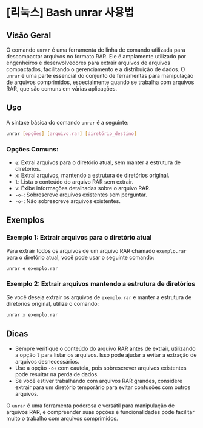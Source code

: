 # [리눅스] Bash unrar 사용법

## Visão Geral
O comando `unrar` é uma ferramenta de linha de comando utilizada para descompactar arquivos no formato RAR. Ele é amplamente utilizado por engenheiros e desenvolvedores para extrair arquivos de arquivos compactados, facilitando o gerenciamento e a distribuição de dados. O `unrar` é uma parte essencial do conjunto de ferramentas para manipulação de arquivos comprimidos, especialmente quando se trabalha com arquivos RAR, que são comuns em várias aplicações.

## Uso
A sintaxe básica do comando `unrar` é a seguinte:

```bash
unrar [opções] [arquivo.rar] [diretório_destino]
```

### Opções Comuns:
- `e`: Extrai arquivos para o diretório atual, sem manter a estrutura de diretórios.
- `x`: Extrai arquivos, mantendo a estrutura de diretórios original.
- `l`: Lista o conteúdo do arquivo RAR sem extrair.
- `v`: Exibe informações detalhadas sobre o arquivo RAR.
- `-o+`: Sobrescreve arquivos existentes sem perguntar.
- `-o-`: Não sobrescreve arquivos existentes.

## Exemplos

### Exemplo 1: Extrair arquivos para o diretório atual
Para extrair todos os arquivos de um arquivo RAR chamado `exemplo.rar` para o diretório atual, você pode usar o seguinte comando:

```bash
unrar e exemplo.rar
```

### Exemplo 2: Extrair arquivos mantendo a estrutura de diretórios
Se você deseja extrair os arquivos de `exemplo.rar` e manter a estrutura de diretórios original, utilize o comando:

```bash
unrar x exemplo.rar
```

## Dicas
- Sempre verifique o conteúdo do arquivo RAR antes de extrair, utilizando a opção `l` para listar os arquivos. Isso pode ajudar a evitar a extração de arquivos desnecessários.
- Use a opção `-o+` com cautela, pois sobrescrever arquivos existentes pode resultar na perda de dados.
- Se você estiver trabalhando com arquivos RAR grandes, considere extrair para um diretório temporário para evitar confusões com outros arquivos.

O `unrar` é uma ferramenta poderosa e versátil para manipulação de arquivos RAR, e compreender suas opções e funcionalidades pode facilitar muito o trabalho com arquivos comprimidos.